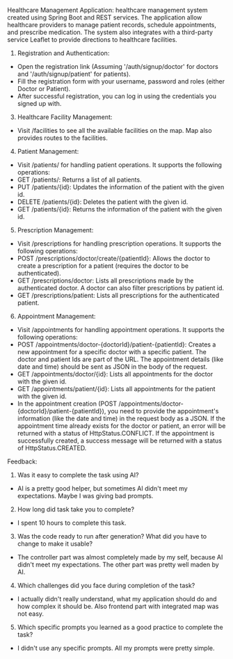 Healthcare Management Application: healthcare management system created using Spring Boot and REST services. The application allow healthcare providers to manage patient records, schedule appointments, and prescribe medication. The system also integrates with a third-party service Leaflet to provide directions to healthcare facilities.

1. Registration and Authentication:
- Open the registration link (Assuming '/auth/signup/doctor' for doctors and '/auth/signup/patient' for patients).
- Fill the registration form with your username, password and roles (either Doctor or Patient).
- After successful registration, you can log in using the credentials you signed up with.

3. Healthcare Facility Management:
- Visit /facilities to see all the available facilities on the map. Map also provides routes to the facilities.

4. Patient Management:
- Visit /patients/ for handling patient operations. It supports the following operations:
- GET /patients/: Returns a list of all patients.
- PUT /patients/{id}: Updates the information of the patient with the given id.
- DELETE /patients/{id}: Deletes the patient with the given id.
- GET /patients/{id}: Returns the information of the patient with the given id.

5. Prescription Management:
- Visit /prescriptions for handling prescription operations. It supports the following operations:
- POST /prescriptions/doctor/create/{patientId}: Allows the doctor to create a prescription for a patient (requires the doctor to be authenticated).
- GET /prescriptions/doctor: Lists all prescriptions made by the authenticated doctor. A doctor can also filter prescriptions by patient id.
- GET /prescriptions/patient: Lists all prescriptions for the authenticated patient.

6. Appointment Management:
- Visit /appointments for handling appointment operations. It supports the following operations:
- POST /appointments/doctor-{doctorId}/patient-{patientId}: Creates a new appointment for a specific doctor with a specific patient. The doctor and patient Ids are part of the URL. The appointment details (like date and time) should be sent as JSON in the body of the request.
- GET /appointments/doctor/{id}: Lists all appointments for the doctor with the given id.
- GET /appointments/patient/{id}: Lists all appointments for the patient with the given id.
- In the appointment creation (POST /appointments/doctor-{doctorId}/patient-{patientId}), you need to provide the appointment's information (like the date and time) in the request body as a JSON. If the appointment time already exists for the doctor or patient, an error will be returned with a status of HttpStatus.CONFLICT. If the appointment is successfully created, a success message will be returned with a status of HttpStatus.CREATED.


Feedback:
1. Was it easy to complete the task using AI?
- AI is a pretty good helper, but sometimes AI didn't meet my expectations. Maybe I was giving bad prompts.
2. How long did task take you to complete?
- I spent 10 hours to complete this task.
3. Was the code ready to run after generation? What did you have to change to make it usable?
- The controller part was almost completely made by my self, because AI didn't meet my expectations. The other part was pretty well maden by AI.
4. Which challenges did you face during completion of the task?
- I actually didn't really understand, what my application should do and how complex it should be. Also frontend part with integrated map was not easy.
5. Which specific prompts you learned as a good practice to complete the task?
- I didn't use any specific prompts. All my prompts were pretty simple.